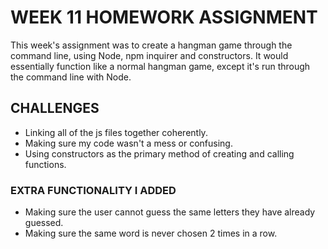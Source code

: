 # WEEK 11 HOMEWORK ASSIGNMENT

<p>This week's assignment was to create a hangman game through the command line, using Node, npm inquirer and constructors. It would essentially function like a normal hangman game, except it's run through the command line with Node.</p>

## CHALLENGES

* Linking all of the js files together coherently.
* Making sure my code wasn't a mess or confusing.
* Using constructors as the primary method of creating and calling functions.

### EXTRA FUNCTIONALITY I ADDED
* Making sure the user cannot guess the same letters they have already guessed.
* Making sure the same word is never chosen 2 times in a row.
